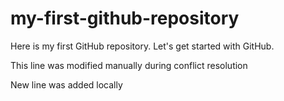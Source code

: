 # my-first-github-repository
Here is my first GitHub repository. Let's get started with GitHub.

This line was modified manually during conflict resolution

New line was added locally
